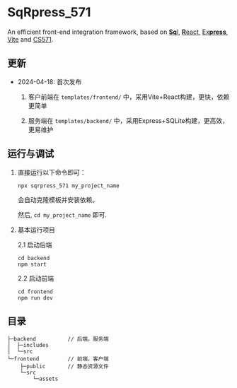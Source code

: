 # SqRpress_571

An efficient front-end integration framework, based on [**Sq**l](https://www.sqlite.org/), [**R**eact](https://react.dev/), [Ex**press**](https://expressjs.com/), [Vite](https://vitejs.dev/) and [CS571](https://www.cs571.org).

## 更新

- 2024-04-18: 首次发布

    1. 客户前端在 `templates/frontend/` 中，采用Vite+React构建，更快，依赖更简单

    2. 服务端在 `templates/backend/` 中，采用Express+SQLite构建，更高效，更易维护

## 运行与调试

1. 直接运行以下命令即可：

    ```
    npx sqrpress_571 my_project_name
    ```

    会自动克隆模板并安装依赖。

    然后, `cd my_project_name` 即可. 


2. 基本运行项目

    2.1 启动后端

    ```
    cd backend
    npm start
    ```


    2.2 启动前端

    ```
    cd frontend
    npm run dev
    ```

## 目录

```
├─backend          // 后端，服务端
│  ├─includes
│  └─src
└─frontend         // 前端，客户端
    ├─public       // 静态资源文件
    └─src
        └─assets
```
